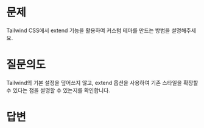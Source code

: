 # 문제
Tailwind CSS에서 extend 기능을 활용하여 커스텀 테마를 만드는 방법을 설명해주세요.

# 질문의도
Tailwind의 기본 설정을 덮어쓰지 않고, extend 옵션을 사용하여 기존 스타일을 확장할 수 있다는 점을 설명할 수 있는지를 확인합니다.

# 답변